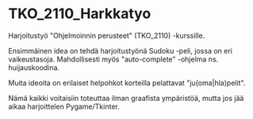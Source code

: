 # TKO_2110_Harkkatyo
Harjoitustyö "Ohjelmoinnin perusteet" (TKO_2110) -kurssille.


Ensimmäinen idea on tehdä harjoitustyönä Sudoku -peli, jossa on eri vaikeustasoja.
Mahdollisesti myös "auto-complete" -ohjelma ns. huijauskoodina.

Muita ideoita on erilaiset helpohkot korteilla pelattavat "ju(oma|hla)pelit".

Nämä kaikki voitaisiin toteuttaa ilman graafista ympäristöä, mutta jos jää aikaa harjoittelen Pygame/Tkinter.
